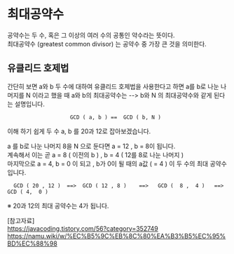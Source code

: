 # 최대공약수
공약수는 두 수, 혹은 그 이상의 여러 수의 공통인 약수라는 뜻이다.  
최대공약수 (greatest common divisor) 는 공약수 중 가장 큰 것을 의미한다.  
  
## 유클리드 호제법
간단히 보면 a와 b 두 수에 대하여 유클리드 호제법을 사용한다고 하면
a를 b로 나눈 나머지를 N 이라고 했을 때
a와 b의 최대공약수는 --> b와 N 의 최대공약수와 같게 된다는 설명입니다. 
```
                    GCD ( a, b ) ==  GCD ( b, N )
```
이해 하기 쉽게 두 수 a, b  를 20과 12로 잡아보겠습니다.  
  
a 를 b로 나눈 나머지 8을 N 으로 둔다면  a = 12 , b = 8이 됩니다.  
계속해서 이는 곧   a = 8  ( 이전의 b ) ,   b =  4 ( 12를 8로 나눈 나머지 )  
마지막으로 a = 4, b = 0 이 되고 ,      b가 0이 될 때의 a값 ( = 4 ) 이 두 수의 최대 공약수입니다.  
```
  GCD ( 20 , 12 )  ==>  GCD ( 12 , 8 )    ==>   GCD (  8 ,  4 )   ==>    GCD ( 4,  0 )
```
  
※ 20과 12의 최대 공약수는 4가 됩니다.

[참고자료]  
https://javacoding.tistory.com/56?category=352749  
https://namu.wiki/w/%EC%B5%9C%EB%8C%80%EA%B3%B5%EC%95%BD%EC%88%98  

